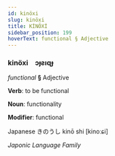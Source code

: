 ```yaml
---
id: kinöxi
slug: kinöxi
title: KİNÖXİ
sidebar_position: 199
hoverText: functional § Adjective
---
```


### kinöxi&emsp;<span kind="abugida">ɔɟƨıɋɟ</span>

*functional* **§** Adjective

**Verb**: to be functional

**Noun**: functionality

**Modifier**: functional

Japanese きのうし kinō shi [kinoːɕi]

*Japonic Language Family*